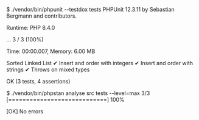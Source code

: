 $ ./vendor/bin/phpunit --testdox tests
PHPUnit 12.3.11 by Sebastian Bergmann and contributors.

Runtime:       PHP 8.4.0

...                                                                 3 / 3 (100%)

Time: 00:00.007, Memory: 6.00 MB

Sorted Linked List
✔ Insert and order with integers
✔ Insert and order with strings
✔ Throws on mixed types

OK (3 tests, 4 assertions)

$ ./vendor/bin/phpstan analyse src tests --level=max
3/3 [============================] 100%



[OK] No errors
